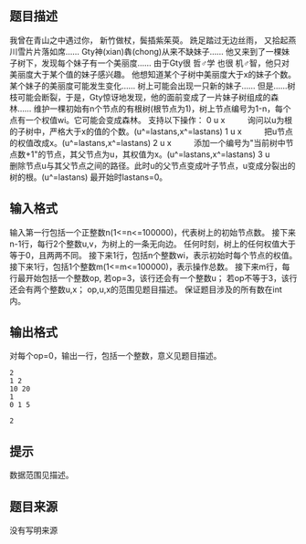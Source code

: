 


## 题目描述
我曾在青山之中遇过你，
新竹做杖，鬓插紫茱萸。
跣足踏过无边丝雨，
又拾起燕川雪片片落如席……
Gty神(xian)犇(chong)从来不缺妹子……
他又来到了一棵妹子树下，发现每个妹子有一个美丽度……
由于Gty很 哲♂学 也很 机♂智，他只对美丽度大于某个值的妹子感兴趣。
他想知道某个子树中美丽度大于x的妹子个数。
某个妹子的美丽度可能发生变化……
树上可能会出现一只新的妹子……
但是……树枝可能会断裂，于是，Gty惊讶地发现，他的面前变成了一片妹子树组成的森林……
维护一棵初始有n个节点的有根树(根节点为1)，树上节点编号为1-n，每个点有一个权值wi。它可能会变成森林。
支持以下操作：
0 u x          询问以u为根的子树中，严格大于x的值的个数。(u^=lastans,x^=lastans)
1 u x          把u节点的权值改成x。(u^=lastans,x^=lastans)
2 u x          添加一个编号为"当前树中节点数+1"的节点，其父节点为u，其权值为x。(u^=lastans,x^=lastans)
3 u            删除节点u与其父节点之间的路径。此时u的父节点变成叶子节点，u变成分裂出的树的根。(u^=lastans)
最开始时lastans=0。
## 输入格式
输入第一行包括一个正整数n(1<=n<=100000)，代表树上的初始节点数。
接下来n-1行，每行2个整数u,v，为树上的一条无向边。
任何时刻，树上的任何权值大于等于0，且两两不同。
接下来1行，包括n个整数wi，表示初始时每个节点的权值。
接下来1行，包括1个整数m(1<=m<=100000)，表示操作总数。
接下来m行，每行最开始包括一个整数op,
若op=3，该行还会有一个整数u；
若op不等于3，该行还会有两个整数u,x；
op,u,x的范围见题目描述。
保证题目涉及的所有数在int内。
## 输出格式
对每个op=0，输出一行，包括一个整数，意义见题目描述。

```input1
2
1 2
10 20
1
0 1 5

```

```output1
2
```

## 提示
数据范围见描述。
## 题目来源
没有写明来源


